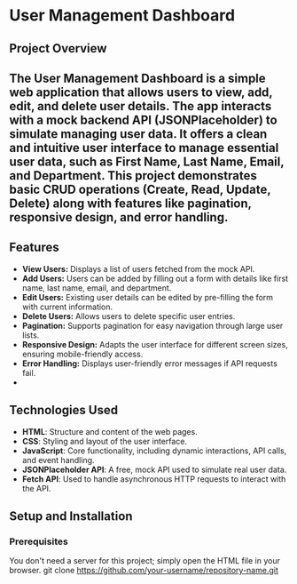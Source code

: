 # User Management Dashboard

## Project Overview

The **User Management Dashboard** is a simple web application that allows users to view, add, edit, and delete user details. 
The app interacts with a mock backend API (**JSONPlaceholder**) to simulate managing user data. 
It offers a clean and intuitive user interface to manage essential user data, such as **First Name**, **Last Name**, **Email**, and **Department**. 
This project demonstrates basic CRUD operations (Create, Read, Update, Delete) along with features like pagination, responsive design, and error handling.
---
## Features
- **View Users:** Displays a list of users fetched from the mock API.
- **Add Users:** Users can be added by filling out a form with details like first name, last name, email, and department.
- **Edit Users:** Existing user details can be edited by pre-filling the form with current information.
- **Delete Users:** Allows users to delete specific user entries.
- **Pagination:** Supports pagination for easy navigation through large user lists.
- **Responsive Design:** Adapts the user interface for different screen sizes, ensuring mobile-friendly access.
- **Error Handling:** Displays user-friendly error messages if API requests fail.
- 
## Technologies Used
- **HTML**: Structure and content of the web pages.
- **CSS**: Styling and layout of the user interface.
- **JavaScript**: Core functionality, including dynamic interactions, API calls, and event handling.
- **JSONPlaceholder API**: A free, mock API used to simulate real user data.
- **Fetch API**: Used to handle asynchronous HTTP requests to interact with the API.
## Setup and Installation

### Prerequisites
You don't need a server for this project; simply open the HTML file in your browser.
git clone https://github.com/your-username/repository-name.git
